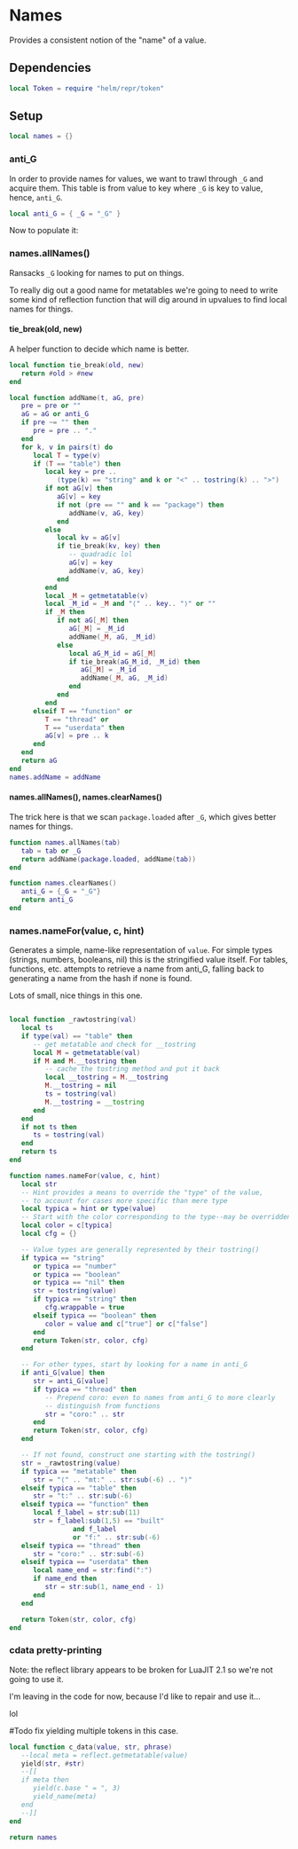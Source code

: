 # Names

Provides a consistent notion of the "name" of a value.

## Dependencies

```lua
local Token = require "helm/repr/token"
```
## Setup

```lua
local names = {}
```
### anti_G

In order to provide names for values, we want to trawl through ``_G`` and
acquire them.  This table is from value to key where ``_G`` is key to value,
hence, ``anti_G``.

```lua
local anti_G = { _G = "_G" }
```

Now to populate it:


### names.allNames()

Ransacks ``_G`` looking for names to put on things.


To really dig out a good name for metatables we're going to need to write
some kind of reflection function that will dig around in upvalues to find
local names for things.


#### tie_break(old, new)

A helper function to decide which name is better.

```lua
local function tie_break(old, new)
   return #old > #new
end

local function addName(t, aG, pre)
   pre = pre or ""
   aG = aG or anti_G
   if pre ~= "" then
      pre = pre .. "."
   end
   for k, v in pairs(t) do
      local T = type(v)
      if (T == "table") then
         local key = pre ..
            (type(k) == "string" and k or "<" .. tostring(k) .. ">")
         if not aG[v] then
            aG[v] = key
            if not (pre == "" and k == "package") then
               addName(v, aG, key)
            end
         else
            local kv = aG[v]
            if tie_break(kv, key) then
               -- quadradic lol
               aG[v] = key
               addName(v, aG, key)
            end
         end
         local _M = getmetatable(v)
         local _M_id = _M and "⟨" .. key.. "⟩" or ""
         if _M then
            if not aG[_M] then
               aG[_M] = _M_id
               addName(_M, aG, _M_id)
            else
               local aG_M_id = aG[_M]
               if tie_break(aG_M_id, _M_id) then
                  aG[_M] = _M_id
                  addName(_M, aG, _M_id)
               end
            end
         end
      elseif T == "function" or
         T == "thread" or
         T == "userdata" then
         aG[v] = pre .. k
      end
   end
   return aG
end
names.addName = addName
```
#### names.allNames(), names.clearNames()

The trick here is that we scan ``package.loaded`` after ``_G``, which gives
better names for things.

```lua
function names.allNames(tab)
   tab = tab or _G
   return addName(package.loaded, addName(tab))
end

function names.clearNames()
   anti_G = {_G = "_G"}
   return anti_G
end
```
### names.nameFor(value, c, hint)

Generates a simple, name-like representation of ``value``. For simple types
(strings, numbers, booleans, nil) this is the stringified value itself.
For tables, functions, etc. attempts to retrieve a name from anti_G, falling
back to generating a name from the hash if none is found.


Lots of small, nice things in this one.

```lua

local function _rawtostring(val)
   local ts
   if type(val) == "table" then
      -- get metatable and check for __tostring
      local M = getmetatable(val)
      if M and M.__tostring then
         -- cache the tostring method and put it back
         local __tostring = M.__tostring
         M.__tostring = nil
         ts = tostring(val)
         M.__tostring = __tostring
      end
   end
   if not ts then
      ts = tostring(val)
   end
   return ts
end

function names.nameFor(value, c, hint)
   local str
   -- Hint provides a means to override the "type" of the value,
   -- to account for cases more specific than mere type
   local typica = hint or type(value)
   -- Start with the color corresponding to the type--may be overridden below
   local color = c[typica]
   local cfg = {}

   -- Value types are generally represented by their tostring()
   if typica == "string"
      or typica == "number"
      or typica == "boolean"
      or typica == "nil" then
      str = tostring(value)
      if typica == "string" then
         cfg.wrappable = true
      elseif typica == "boolean" then
         color = value and c["true"] or c["false"]
      end
      return Token(str, color, cfg)
   end

   -- For other types, start by looking for a name in anti_G
   if anti_G[value] then
      str = anti_G[value]
      if typica == "thread" then
         -- Prepend coro: even to names from anti_G to more clearly
         -- distinguish from functions
         str = "coro:" .. str
      end
      return Token(str, color, cfg)
   end

   -- If not found, construct one starting with the tostring()
   str = _rawtostring(value)
   if typica == "metatable" then
      str = "⟨" .. "mt:" .. str:sub(-6) .. "⟩"
   elseif typica == "table" then
      str = "t:" .. str:sub(-6)
   elseif typica == "function" then
      local f_label = str:sub(11)
      str = f_label:sub(1,5) == "built"
                and f_label
                or "f:" .. str:sub(-6)
   elseif typica == "thread" then
      str = "coro:" .. str:sub(-6)
   elseif typica == "userdata" then
      local name_end = str:find(":")
      if name_end then
         str = str:sub(1, name_end - 1)
      end
   end

   return Token(str, color, cfg)
end

```
### cdata pretty-printing

Note: the reflect library appears to be broken for LuaJIT 2.1 so we're
not going to use it.


I'm leaving in the code for now, because I'd like to repair and use it...


lol

#Todo fix
yielding multiple tokens in this case.

```lua
local function c_data(value, str, phrase)
   --local meta = reflect.getmetatable(value)
   yield(str, #str)
   --[[
   if meta then
      yield(c.base " = ", 3)
      yield_name(meta)
   end
   --]]
end
```
```lua
return names
```
